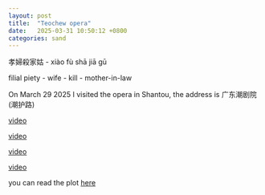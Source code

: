 ```yaml
---
layout: post
title:  "Teochew opera"
date:   2025-03-31 10:50:12 +0800
categories: sand
---
```

孝婦殺家姑 - xiào fù shā jiā ɡū

filial piety - wife - kill - mother-in-law  

On March 29 2025 I visited the opera in Shantou, the address is 广东潮剧院(潮护路)

[video](https://www.bilibili.com/video/BV1p64y1Y7aw/)

[video](https://www.gdtv.cn/tv/6318f82adffd1f6016938eb766f3460a)

[video](https://www.bilibili.com/video/BV1oXtkeyELJ?spm_id_from=333.788.videopod.episodes&p=7)

[video](https://www.youtube.com/watch?v=gLmNTSa8iGI)

you can read the plot [here](https://baike.baidu.com/item/孝婦殺家姑/20355058) 

